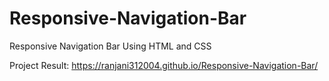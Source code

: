 # Responsive-Navigation-Bar
Responsive Navigation Bar Using HTML and CSS

Project Result:  https://ranjani312004.github.io/Responsive-Navigation-Bar/
